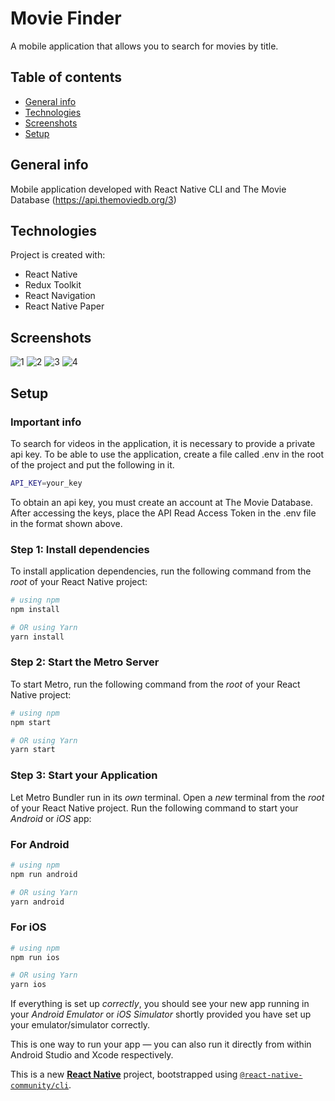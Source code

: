 # Movie Finder
A mobile application that allows you to search for movies by title.

## Table of contents
* [General info](#general-info)
* [Technologies](#technologies)
* [Screenshots](#screenshots)
* [Setup](#setup)

## General info
Mobile application developed with React Native CLI and The Movie Database (https://api.themoviedb.org/3)

## Technologies
Project is created with:
* React Native
* Redux Toolkit
* React Navigation
* React Native Paper

## Screenshots

![1](https://github.com/WojtekBoman/MovieFinder/assets/47774969/1f62e069-38ae-44ca-91b3-46c3682d144e)
![2](https://github.com/WojtekBoman/MovieFinder/assets/47774969/c403aac6-612d-4b88-800f-b2ea71d7b71e)
![3](https://github.com/WojtekBoman/MovieFinder/assets/47774969/87852591-af9d-474b-b6c1-31fdb254704d)
![4](https://github.com/WojtekBoman/MovieFinder/assets/47774969/324b7b68-0d64-4fb4-af0e-bca92aaabbf1)

## Setup

### Important info
To search for videos in the application, it is necessary to provide a private api key. To be able to use the application, create a file called .env in the root of the project and put the following in it.
```bash
API_KEY=your_key
```
To obtain an api key, you must create an account at The Movie Database. After accessing the keys, place the API Read Access Token in the .env file in the format shown above.

### Step 1: Install dependencies

To install application dependencies, run the following command from the _root_ of your React Native project:

```bash
# using npm
npm install

# OR using Yarn
yarn install
```

### Step 2: Start the Metro Server

To start Metro, run the following command from the _root_ of your React Native project:

```bash
# using npm
npm start

# OR using Yarn
yarn start
```

### Step 3: Start your Application

Let Metro Bundler run in its _own_ terminal. Open a _new_ terminal from the _root_ of your React Native project. Run the following command to start your _Android_ or _iOS_ app:

### For Android

```bash
# using npm
npm run android

# OR using Yarn
yarn android
```

### For iOS

```bash
# using npm
npm run ios

# OR using Yarn
yarn ios
```

If everything is set up _correctly_, you should see your new app running in your _Android Emulator_ or _iOS Simulator_ shortly provided you have set up your emulator/simulator correctly.

This is one way to run your app — you can also run it directly from within Android Studio and Xcode respectively.

This is a new [**React Native**](https://reactnative.dev) project, bootstrapped using [`@react-native-community/cli`](https://github.com/react-native-community/cli).

